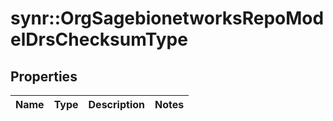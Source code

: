 # synr::OrgSagebionetworksRepoModelDrsChecksumType


## Properties
Name | Type | Description | Notes
------------ | ------------- | ------------- | -------------


